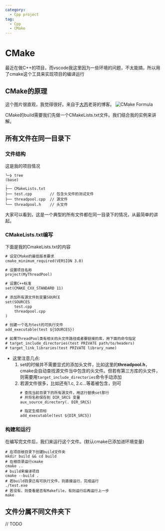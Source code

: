 ```yaml
---
category:
  - Cpp project
tag:
  - Cpp
  - CMake
---
```


# CMake

最近在做C++的项目，而vscode我这里因为一些环境的问题，不太能搞，所以用了cmake这个工具来实现项目的编译运行


## CMake的原理

这个图片很直观，我觉得很好。来自于[大丙](https://subingwen.cn/cmake/CMake-primer/index.html)老哥的博客。
![CMake Formula](https://subingwen.cn/cmake/CMake-primer/image-20230309130644912.png)

CMake的build需要我们先做一个CMakeLists.txt文件。我们结合我的实例来讲解。


## 所有文件在同一目录下

### 文件结构

这是我的项目情况  

```shell
╰─❯ tree
(base)
.
├── CMakeLists.txt
├── test.cpp        // 包含头文件的测试文件
├── threadpool.cpp  // 源文件
└── threadpool.h    // 头文件
```

大家可以看到，这是一个典型的所有文件都在同一目录下的情况，从最简单的讲起。

### CMakeLists.txt编写

下面是我的CmakeLists.txt的内容

```txt
# 设定CMake的最低版本要求
cmake_minimum_required(VERSION 3.0)

# 设置项目名称
project(MyThreadPool)

# 设置C++标准
set(CMAKE_CXX_STANDARD 11)

# 添加所有源文件到变量SOURCE
set(SOURCES
    test.cpp
    threadpool.cpp
)

# 创建一个名为test的可执行文件
add_executable(test ${SOURCES})

# 如果ThreadPool类有相关的头文件路径或者要链接的库，用下面的命令指定
# target_include_directories(test PRIVATE path/to/headers)
# target_link_libraries(test PRIVATE library_name)
```

* 这里注意几点:  
  1. set的时候并不需要显式的添加头文件，比如这里的**threadpool.h**，cmake会自动查找源文件当中包含的头文件。但若有第三方库的头文件，则需要用`target_include_directories`命令手动添加
  2. 若源文件很多，比如还有1.c, 2.c...等着被包含，则可
        ```txt
        # 查找当前目录下的所有源文件，用这行替换set那行
        # 并将名称保存到 DIR_SRCS 变量
        aux_source_directory(. DIR_SRCS)

        # 指定生成目标
        add_executable(test ${DIR_SRCS})
        ```

### 构建和运行

在编写完文件后，我们来运行这个文件。(默认cmake已添加进环境变量)

```shell
# 在项目根目录下创建build文件夹
mkdir build && cd build
# 在根目录运行cmake
cmake ..
# build来编译项目
cmake --build .
# 若build目录已有可执行文件，则直接运行，完成运行
./test.exe
# 若没有，则查看是否有Makefile，有则运行后再运行上一步
make
```


## 文件分属不同文件夹下
// TODO